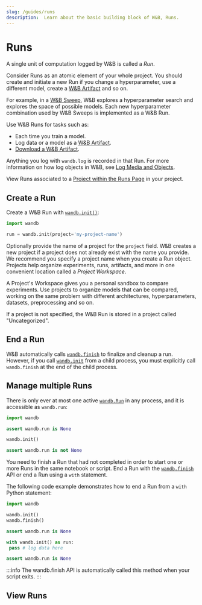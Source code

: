 ```yaml
---
slug: /guides/runs
description:  Learn about the basic building block of W&B, Runs.
---
```

# Runs

A single unit of computation logged by W&B is called a *Run*. 

Consider Runs as an atomic element of your whole project. You should create and initiate a new Run if you change a hyperparameter, use a different model, create a [W&B Artifact](../artifacts/intro.md) and so on.

For example, in a [W&B Sweep](../sweeps/intro.md), W&B explores a hyperparameter search and explores the space of possible models. Each new hyperparameter combination used by W&B Sweeps is implemented as a W&B Run. 

Use W&B Runs for tasks such as:

* Each time you train a model.
* Log data or a model as a [W&B Artifact](../artifacts/intro.md).
* [Download a W&B Artifact](../artifacts/download-and-use-an-artifact.md).


Anything you log with `wandb.log` is recorded in that Run.  For more information on how log objects in W&B, see [Log Media and Objects](../track/log/intro.md).

View Runs associated to a [Project within the Runs Page](#view-runs) in your project. 

## Create a Run

Create a W&B Run with [`wandb.init()`](../../ref/python/init.md):

```python
import wandb

run = wandb.init(project='my-project-name')
```

Optionally provide the name of a project for the `project` field. W&B creates a new project if a project does not already exist with the name you provide. We recommend you specify a project name when you create a Run object. Projects help organize experiments, runs, artifacts, and more in one convenient location called a *Project Workspace*. 

A Project's Workspace gives you a personal sandbox to compare experiments. Use projects to organize models that can be compared, working on the same problem with different architectures, hyperparameters, datasets, preprocessing and so on.


If a project is not specified, the W&B Run is stored in a project called "Uncategorized".




## End a Run
W&B automatically calls [`wandb.finish`](../../ref/python/finish.md) to finalize and cleanup a run. However, if you call [`wandb.init`](../../ref/python/init.md) from a child process, you must explicitly call `wandb.finish` at the end of the child process.


<!-- [INSERT example code] -->



## Manage multiple Runs
There is only ever at most one active [`wandb.Run`](../../ref/python/run.md) in any process,
and it is accessible as `wandb.run`:

```python
import wandb

assert wandb.run is None

wandb.init()

assert wandb.run is not None
```


You need to finish a Run that had not completed in order to start one or more Runs in the same notebook or script. End a Run with the [`wandb.finish`](../../ref/python/finish.md) API or end a Run using a `with` statement. 

The following code example demonstrates how to end a Run from a `with` Python statement:

```python
import wandb

wandb.init()
wandb.finish()

assert wandb.run is None

with wandb.init() as run:
 pass # log data here

assert wandb.run is None
```

:::info
The wandb.finish API is automatically called this method when your script exits.
:::


## View Runs
